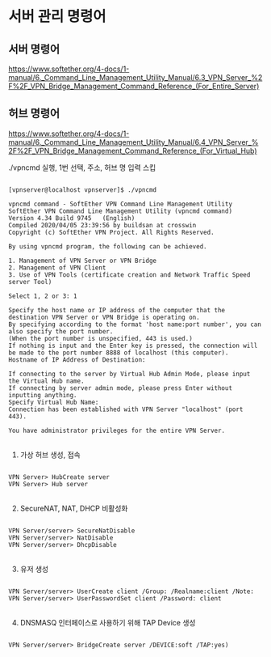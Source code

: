 # 서버 관리 명령어

## 서버 명령어
https://www.softether.org/4-docs/1-manual/6._Command_Line_Management_Utility_Manual/6.3_VPN_Server_%2F%2F_VPN_Bridge_Management_Command_Reference_(For_Entire_Server)

## 허브 명령어
https://www.softether.org/4-docs/1-manual/6._Command_Line_Management_Utility_Manual/6.4_VPN_Server_%2F%2F_VPN_Bridge_Management_Command_Reference_(For_Virtual_Hub)

./vpncmd 실행, 1번 선택, 주소, 허브 명 입력 스킵
<pre>
<code>
[vpnserver@localhost vpnserver]$ ./vpncmd

vpncmd command - SoftEther VPN Command Line Management Utility
SoftEther VPN Command Line Management Utility (vpncmd command)
Version 4.34 Build 9745   (English)
Compiled 2020/04/05 23:39:56 by buildsan at crosswin
Copyright (c) SoftEther VPN Project. All Rights Reserved.

By using vpncmd program, the following can be achieved. 

1. Management of VPN Server or VPN Bridge 
2. Management of VPN Client
3. Use of VPN Tools (certificate creation and Network Traffic Speed server Tool)

Select 1, 2 or 3: 1

Specify the host name or IP address of the computer that the destination VPN Server or VPN Bridge is operating on. 
By specifying according to the format 'host name:port number', you can also specify the port number. 
(When the port number is unspecified, 443 is used.)
If nothing is input and the Enter key is pressed, the connection will be made to the port number 8888 of localhost (this computer).
Hostname of IP Address of Destination: 

If connecting to the server by Virtual Hub Admin Mode, please input the Virtual Hub name. 
If connecting by server admin mode, please press Enter without inputting anything.
Specify Virtual Hub Name: 
Connection has been established with VPN Server "localhost" (port 443).

You have administrator privileges for the entire VPN Server.
</code>
</pre>
1. 가상 허브 생성, 접속
<pre>
<code>
VPN Server> HubCreate server
VPN Server> Hub server
</code>
</pre>
2. SecureNAT, NAT, DHCP 비활성화
<pre>
<code>
VPN Server/server> SecureNatDisable
VPN Server/server> NatDisable
VPN Server/server> DhcpDisable
</code>
</pre>
3. 유저 생성
<pre>
<code>
VPN Server/server> UserCreate client /Group: /Realname:client /Note:
VPN Server/server> UserPasswordSet client /Password: client
</code>
</pre>
4. DNSMASQ 인터페이스로 사용하기 위해 TAP Device 생성
<pre>
<code>
VPN Server/server> BridgeCreate server /DEVICE:soft /TAP:yes)
</code>
</pre>